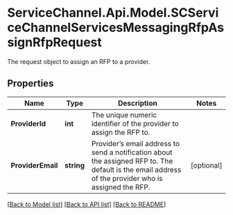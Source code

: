 # ServiceChannel.Api.Model.SCServiceChannelServicesMessagingRfpAssignRfpRequest
The request object to assign an RFP to a provider.

## Properties

Name | Type | Description | Notes
------------ | ------------- | ------------- | -------------
**ProviderId** | **int** | The unique numeric identifier of the provider to assign the RFP to. | 
**ProviderEmail** | **string** | Provider’s email address to send a notification about the assigned RFP to. The default is the email address of the provider who is assigned the RFP. | [optional] 

[[Back to Model list]](../README.md#documentation-for-models) [[Back to API list]](../README.md#documentation-for-api-endpoints) [[Back to README]](../README.md)

